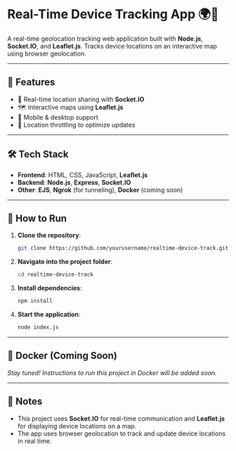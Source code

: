 # Real-Time Device Tracking App 🌍📍

A real-time geolocation tracking web application built with **Node.js**, **Socket.IO**, and **Leaflet.js**. Tracks device locations on an interactive map using browser geolocation.

---

## 🔧 Features

- 📡 Real-time location sharing with **Socket.IO**
- 🗺️ Interactive maps using **Leaflet.js**
- 📱 Mobile & desktop support
- 🔐 Location throttling to optimize updates

---

## 🛠️ Tech Stack

- **Frontend**: HTML, CSS, JavaScript, **Leaflet.js**
- **Backend**: **Node.js**, **Express**, **Socket.IO**
- **Other**: **EJS**, **Ngrok** (for tunneling), **Docker** (coming soon)

---

## 🚀 How to Run

1. **Clone the repository**:

    ```bash
    git clone https://github.com/yourusername/realtime-device-track.git
    ```

2. **Navigate into the project folder**:

    ```bash
    cd realtime-device-track
    ```

3. **Install dependencies**:

    ```bash
    npm install
    ```

4. **Start the application**:

    ```bash
    node index.js
    ```

---

## 🐳 Docker (Coming Soon)

*Stay tuned! Instructions to run this project in Docker will be added soon.*

---

## 📢 Notes

- This project uses **Socket.IO** for real-time communication and **Leaflet.js** for displaying device locations on a map.
- The app uses browser geolocation to track and update device locations in real time.

